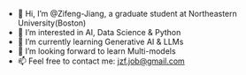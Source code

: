 - 👋 Hi, I’m @Zifeng-Jiang, a graduate student at Northeastern University(Boston)
- 👀 I’m interested in AI, Data Science & Python 
- 🌱 I’m currently learning Generative AI & LLMs
- 💞️ I’m looking forward to learn Multi-models
- 📫 Feel free to contact me: jzf.job@gmail.com

<!---
Zifeng-Jiang/Zifeng-Jiang is a ✨ special ✨ repository because its `README.md` (this file) appears on your GitHub profile.
You can click the Preview link to take a look at your changes.
--->
